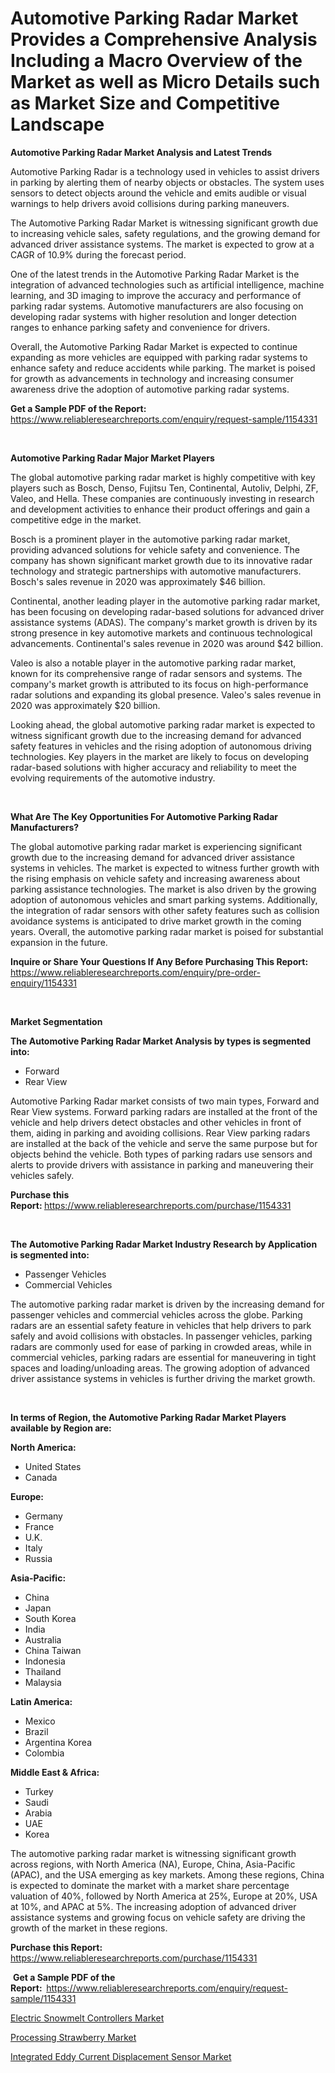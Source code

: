 <p><h1>Automotive Parking Radar Market Provides a Comprehensive Analysis Including a Macro Overview of the Market as well as Micro Details such as Market Size and Competitive Landscape</h1></p><p><strong>Automotive Parking Radar Market Analysis and Latest Trends</strong></p>
<p><p>Automotive Parking Radar is a technology used in vehicles to assist drivers in parking by alerting them of nearby objects or obstacles. The system uses sensors to detect objects around the vehicle and emits audible or visual warnings to help drivers avoid collisions during parking maneuvers.</p><p>The Automotive Parking Radar Market is witnessing significant growth due to increasing vehicle sales, safety regulations, and the growing demand for advanced driver assistance systems. The market is expected to grow at a CAGR of 10.9% during the forecast period.</p><p>One of the latest trends in the Automotive Parking Radar Market is the integration of advanced technologies such as artificial intelligence, machine learning, and 3D imaging to improve the accuracy and performance of parking radar systems. Automotive manufacturers are also focusing on developing radar systems with higher resolution and longer detection ranges to enhance parking safety and convenience for drivers.</p><p>Overall, the Automotive Parking Radar Market is expected to continue expanding as more vehicles are equipped with parking radar systems to enhance safety and reduce accidents while parking. The market is poised for growth as advancements in technology and increasing consumer awareness drive the adoption of automotive parking radar systems.</p></p>
<p><strong>Get a Sample PDF of the Report:&nbsp;</strong> <a href="https://www.reliableresearchreports.com/enquiry/request-sample/1154331">https://www.reliableresearchreports.com/enquiry/request-sample/1154331</a></p>
<p>&nbsp;</p>
<p><strong>Automotive Parking Radar Major Market Players</strong></p>
<p><p>The global automotive parking radar market is highly competitive with key players such as Bosch, Denso, Fujitsu Ten, Continental, Autoliv, Delphi, ZF, Valeo, and Hella. These companies are continuously investing in research and development activities to enhance their product offerings and gain a competitive edge in the market.</p><p>Bosch is a prominent player in the automotive parking radar market, providing advanced solutions for vehicle safety and convenience. The company has shown significant market growth due to its innovative radar technology and strategic partnerships with automotive manufacturers. Bosch's sales revenue in 2020 was approximately $46 billion.</p><p>Continental, another leading player in the automotive parking radar market, has been focusing on developing radar-based solutions for advanced driver assistance systems (ADAS). The company's market growth is driven by its strong presence in key automotive markets and continuous technological advancements. Continental's sales revenue in 2020 was around $42 billion.</p><p>Valeo is also a notable player in the automotive parking radar market, known for its comprehensive range of radar sensors and systems. The company's market growth is attributed to its focus on high-performance radar solutions and expanding its global presence. Valeo's sales revenue in 2020 was approximately $20 billion.</p><p>Looking ahead, the global automotive parking radar market is expected to witness significant growth due to the increasing demand for advanced safety features in vehicles and the rising adoption of autonomous driving technologies. Key players in the market are likely to focus on developing radar-based solutions with higher accuracy and reliability to meet the evolving requirements of the automotive industry.</p></p>
<p>&nbsp;</p>
<p><strong>What Are The Key Opportunities For Automotive Parking Radar Manufacturers?</strong></p>
<p><p>The global automotive parking radar market is experiencing significant growth due to the increasing demand for advanced driver assistance systems in vehicles. The market is expected to witness further growth with the rising emphasis on vehicle safety and increasing awareness about parking assistance technologies. The market is also driven by the growing adoption of autonomous vehicles and smart parking systems. Additionally, the integration of radar sensors with other safety features such as collision avoidance systems is anticipated to drive market growth in the coming years. Overall, the automotive parking radar market is poised for substantial expansion in the future.</p></p>
<p><strong>Inquire or Share Your Questions If Any Before Purchasing This Report:</strong> <a href="https://www.reliableresearchreports.com/enquiry/pre-order-enquiry/1154331">https://www.reliableresearchreports.com/enquiry/pre-order-enquiry/1154331</a></p>
<p>&nbsp;</p>
<p><strong>Market Segmentation</strong></p>
<p><strong>The Automotive Parking Radar Market Analysis by types is segmented into:</strong></p>
<p><ul><li>Forward</li><li>Rear View</li></ul></p>
<p><p>Automotive Parking Radar market consists of two main types, Forward and Rear View systems. Forward parking radars are installed at the front of the vehicle and help drivers detect obstacles and other vehicles in front of them, aiding in parking and avoiding collisions. Rear View parking radars are installed at the back of the vehicle and serve the same purpose but for objects behind the vehicle. Both types of parking radars use sensors and alerts to provide drivers with assistance in parking and maneuvering their vehicles safely.</p></p>
<p><strong>Purchase this Report:&nbsp;</strong><a href="https://www.reliableresearchreports.com/purchase/1154331">https://www.reliableresearchreports.com/purchase/1154331</a></p>
<p>&nbsp;</p>
<p><strong>The Automotive Parking Radar Market Industry Research by Application is segmented into:</strong></p>
<p><ul><li>Passenger Vehicles</li><li>Commercial Vehicles</li></ul></p>
<p><p>The automotive parking radar market is driven by the increasing demand for passenger vehicles and commercial vehicles across the globe. Parking radars are an essential safety feature in vehicles that help drivers to park safely and avoid collisions with obstacles. In passenger vehicles, parking radars are commonly used for ease of parking in crowded areas, while in commercial vehicles, parking radars are essential for maneuvering in tight spaces and loading/unloading areas. The growing adoption of advanced driver assistance systems in vehicles is further driving the market growth.</p></p>
<p>&nbsp;</p>
<p><strong>In terms of Region, the Automotive Parking Radar Market Players available by Region are:</strong></p>
<p>
    <p> <strong> North America: </strong>
        <ul>
            <li>United States</li>
            <li>Canada</li>
        </ul>
        </p> 
    <p> <strong> Europe: </strong>
        <ul>
            <li>Germany</li>
            <li>France</li>
            <li>U.K.</li>
            <li>Italy</li>
            <li>Russia</li>
        </ul>
        </p> 
    <p> <strong> Asia-Pacific: </strong>
        <ul>
            <li>China</li>
            <li>Japan</li>
            <li>South Korea</li>
            <li>India</li>
            <li>Australia</li>
            <li>China Taiwan</li>
            <li>Indonesia</li>
            <li>Thailand</li>
            <li>Malaysia</li>
        </ul>
        </p> 
    <p> <strong> Latin America: </strong>
        <ul>
            <li>Mexico</li>
            <li>Brazil</li>
            <li>Argentina Korea</li>
            <li>Colombia</li>
        </ul>
        </p> 
    <p> <strong> Middle East & Africa: </strong>
        <ul>
            <li>Turkey</li>
            <li>Saudi</li>
            <li>Arabia</li>
            <li>UAE</li>
            <li>Korea</li>
        </ul>
    </p>
    </p>
<p><p>The automotive parking radar market is witnessing significant growth across regions, with North America (NA), Europe, China, Asia-Pacific (APAC), and the USA emerging as key markets. Among these regions, China is expected to dominate the market with a market share percentage valuation of 40%, followed by North America at 25%, Europe at 20%, USA at 10%, and APAC at 5%. The increasing adoption of advanced driver assistance systems and growing focus on vehicle safety are driving the growth of the market in these regions.</p></p>
<p><strong>Purchase this Report: </strong><a href="https://www.reliableresearchreports.com/purchase/1154331">https://www.reliableresearchreports.com/purchase/1154331</a></p>
<p>&nbsp;<strong>Get a Sample PDF of the Report:&nbsp;&nbsp;</strong><a href="https://www.reliableresearchreports.com/enquiry/request-sample/1154331">https://www.reliableresearchreports.com/enquiry/request-sample/1154331</a></p>
<p><strong></strong></p>
<p><p><a href="https://view.publitas.com/reportprime-1/electric-snowmelt-controllers-market-size-share-trends-analysis-report-by-application-regional-outlook-competitive-strategies-and-segment-forecasts-2023-2030/">Electric Snowmelt Controllers Market</a></p><p><a href="https://view.publitas.com/reportprime-1/processing-strawberry-market-size-growth-outlook-from-2023-to-2030-projecting-at-markets-trends-analysis-by-application-regional-outlook-and-revenue/">Processing Strawberry Market</a></p><p><a href="https://view.publitas.com/reportprime-1/global-integrated-eddy-current-displacement-sensor-market-size-and-market-trends-insights-and-projections-from-2023-to-2030/">Integrated Eddy Current Displacement Sensor Market</a></p></p>